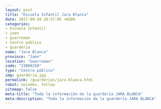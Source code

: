 ```yaml
---
layout: post
title: "Escuela Infantil Jara Blanca"
date: 2017-09-20 20:57:05 +0200
categories:
- Escuela Infantil
- jaen
- guarroman
- Centro público
- guarderia
name: "Jara Blanca"
province: "Jaén"
location: "Guarroman"
code: "23009250"
type: "Centro público"
img: guarderia.jpg
permalink: /guarderias/jara-blanca.html
robot: noindex, follow
sitemap: false
meta-title: "Toda la información de la guardería JARA BLANCA"
meta-description: "Toda la información de la guardería JARA BLANCA"
---
```

